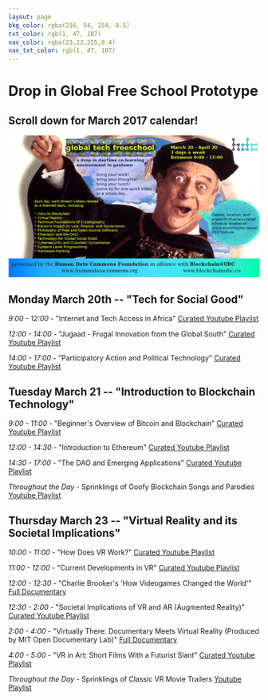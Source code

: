 ```yaml
---
layout: page
bkg_color: rgba(216, 54, 154, 0.5)
txt_color: rgb(1, 47, 107)
nav_color: rgba(23,23,255,0.4)
nav_txt_color: rgb(1, 47, 107)
---
```

# Drop in Global Free School Prototype

## Scroll down for March 2017 calendar!

![Drop in Global Free School promo](/images/2017projects/dctrl_freischule.png)

## Monday March 20th -- "Tech for Social Good"

*9:00 - 12:00* - "Internet and Tech Access in Africa" [Curated Youtube Playlist](https://youtu.be/qTkvF7ryaSA?list=PLv7Vw2tXfrx0A1Mae1BD54bHF9B6t0MCH)

*12:00 - 14:00* - "Jugaad - Frugal Innovation from the Global South" [Curated Youtube Playlist](https://youtu.be/yIpOzihSd1I?list=PLv7Vw2tXfrx3vPzKmgsXsr3I3tD8nlpHn)

*14:00 - 17:00* - "Participatory Action and Political Technology" [Curated Youtube Playlist](https://youtu.be/W6nlOmVm4hk?list=PLv7Vw2tXfrx1zeo518gdktQuS3CoZBUhN)

## Tuesday March 21 -- "Introduction to Blockchain Technology"

*9:00 - 11:00* - "Beginner's Overview of Bitcoin and Blockchain" [Curated Youtube Playlist](https://youtu.be/r43LhSUUGTQ?list=PLv7Vw2tXfrx0FTMEz5n8JZEpkehIyieDP)

*12:00 - 14:30* - "Introduction to Ethereum" [Curated Youtube Playlist](https://youtu.be/TDGq4aeevgY?list=PLv7Vw2tXfrx12PzOzUMuUhGGymrY-aw5P)

*14:30 - 17:00* - "The DAO and Emerging Applications" [Curated Youtube Playlist](https://youtu.be/JzCGRtGyxvY?list=PLv7Vw2tXfrx1a77sPpcQMbuk3GjVPOczt)

*Throughout the Day* - Sprinklings of Goofy Blockchain Songs and Parodies [Youtube Playlist](https://youtu.be/HAwC0swp96I?list=PLv7Vw2tXfrx1WiWW7vptNSY8gvi8aJTne)

## Thursday March 23 -- "Virtual Reality and its Societal Implications"

*10:00 - 11:00* - "How Does VR Work?" [Curated Youtube Playlist](https://youtu.be/-Kovxf6g0mo?list=PLv7Vw2tXfrx3q6Nq8b7_YEEn_fg2bfTZ7)

*11:00 - 12:00* - "Current Developments in VR" [Curated Youtube Playlist](https://youtu.be/plRjxIclou8?list=PLv7Vw2tXfrx3g9aJVKnYKih0Gdd89nw1o)

*12:00 - 12:30* - "Charlie Brooker's 'How Videogames Changed the World'" [Full Documentary](https://youtu.be/32wN4IIDW1o)

*12:30 - 2:00* - "Societal Implications of VR and AR (Augmented Reality)" [Curated Youtube Playlist](https://youtu.be/J1zJ4xkdLI8?list=PLv7Vw2tXfrx1z49HgPgjPg7thMTgUUpJG)

*2:00 - 4:00* - "Virtually There: Documentary Meets Virtual Reality (Produced by MIT Open Documentary Lab)" [Full Documentary](https://youtu.be/RRkcxlQzdl0)

*4:00 - 5:00* - "VR in Art: Short Films With a Futurist Slant" [Curated Youtube Playlist](https://youtu.be/YJg02ivYzSs?list=PLv7Vw2tXfrx0wfDJoEMD3PIQ2LPpbkYRp)

*Throughout the Day* - Sprinklings of Classic VR Movie Trailers [Youtube Playlist](https://youtu.be/RUM_evdCl4I?list=PLv7Vw2tXfrx2xkUvXbw-B3dLYlFv3wiBt)
